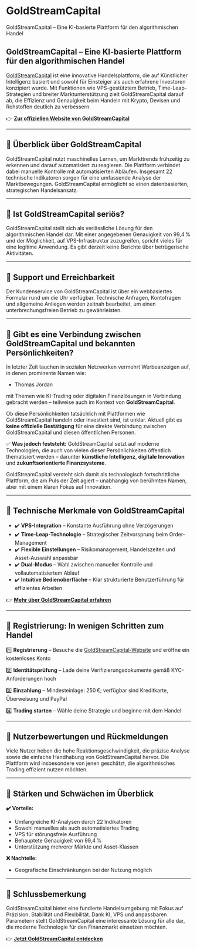# GoldStreamCapital
GoldStreamCapital – Eine KI-basierte Plattform für den algorithmischen Handel
## GoldStreamCapital – Eine KI-basierte Plattform für den algorithmischen Handel

[GoldStreamCapital](https://goldstreamcapital.ch) ist eine innovative Handelsplattform, die auf Künstlicher Intelligenz basiert und sowohl für Einsteiger als auch erfahrene Investoren konzipiert wurde. Mit Funktionen wie VPS-gestütztem Betrieb, Time-Leap-Strategien und breiter Marktunterstützung zielt GoldStreamCapital darauf ab, die Effizienz und Genauigkeit beim Handeln mit Krypto, Devisen und Rohstoffen deutlich zu verbessern.

👉 **[Zur offiziellen Website von GoldStreamCapital](https://goldstreamcapital.ch)**

---

## 📌 Überblick über GoldStreamCapital

GoldStreamCapital nutzt maschinelles Lernen, um Markttrends frühzeitig zu erkennen und darauf automatisiert zu reagieren. Die Plattform verbindet dabei manuelle Kontrolle mit automatisierten Abläufen. Insgesamt 22 technische Indikatoren sorgen für eine umfassende Analyse der Marktbewegungen. GoldStreamCapital ermöglicht so einen datenbasierten, strategischen Handelsansatz.

---

## 📌 Ist GoldStreamCapital seriös?

GoldStreamCapital stellt sich als verlässliche Lösung für den algorithmischen Handel dar. Mit einer angegebenen Genauigkeit von 99,4 % und der Möglichkeit, auf VPS-Infrastruktur zuzugreifen, spricht vieles für eine legitime Anwendung. Es gibt derzeit keine Berichte über betrügerische Aktivitäten.

---

## 📌 Support und Erreichbarkeit

Der Kundenservice von GoldStreamCapital ist über ein webbasiertes Formular rund um die Uhr verfügbar. Technische Anfragen, Kontofragen und allgemeine Anliegen werden zeitnah bearbeitet, um einen unterbrechungsfreien Betrieb zu gewährleisten.

---

## 📌 Gibt es eine Verbindung zwischen GoldStreamCapital und bekannten Persönlichkeiten?

In letzter Zeit tauchen in sozialen Netzwerken vermehrt Werbeanzeigen auf, in denen prominente Namen wie:

- Thomas Jordan

mit Themen wie KI-Trading oder digitalen Finanzlösungen in Verbindung gebracht werden – teilweise auch im Kontext von **GoldStreamCapital**.

Ob diese Persönlichkeiten tatsächlich mit Plattformen wie GoldStreamCapital handeln oder investiert sind, ist unklar. Aktuell gibt es **keine offizielle Bestätigung** für eine direkte Verbindung zwischen GoldStreamCapital und diesen öffentlichen Personen.

✅ **Was jedoch feststeht:** GoldStreamCapital setzt auf moderne Technologien, die auch von vielen dieser Persönlichkeiten öffentlich thematisiert werden – darunter **künstliche Intelligenz**, **digitale Innovation** und **zukunftsorientierte Finanzsysteme**.

GoldStreamCapital versteht sich damit als technologisch fortschrittliche Plattform, die am Puls der Zeit agiert – unabhängig von berühmten Namen, aber mit einem klaren Fokus auf Innovation.


---

## 📌 Technische Merkmale von GoldStreamCapital

- ✔️ **VPS-Integration** – Konstante Ausführung ohne Verzögerungen
- ✔️ **Time-Leap-Technologie** – Strategischer Zeitvorsprung beim Order-Management
- ✔️ **Flexible Einstellungen** – Risikomanagement, Handelszeiten und Asset-Auswahl anpassbar
- ✔️ **Dual-Modus** – Wahl zwischen manueller Kontrolle und vollautomatisiertem Ablauf
- ✔️ **Intuitive Bedienoberfläche** – Klar strukturierte Benutzerführung für effizientes Arbeiten

👉 **[Mehr über GoldStreamCapital erfahren](https://goldstreamcapital.ch)**

---

## 📌 Registrierung: In wenigen Schritten zum Handel

1️⃣ **Registrierung** – Besuche die [GoldStreamCapital-Website](https://goldstreamcapital.ch) und eröffne ein kostenloses Konto

2️⃣ **Identitätsprüfung** – Lade deine Verifizierungsdokumente gemäß KYC-Anforderungen hoch

3️⃣ **Einzahlung** – Mindesteinlage: 250 €; verfügbar sind Kreditkarte, Überweisung und PayPal

4️⃣ **Trading starten** – Wähle deine Strategie und beginne mit dem Handel

---

## 📌 Nutzerbewertungen und Rückmeldungen

Viele Nutzer heben die hohe Reaktionsgeschwindigkeit, die präzise Analyse sowie die einfache Handhabung von GoldStreamCapital hervor. Die Plattform wird insbesondere von jenen geschätzt, die algorithmisches Trading effizient nutzen möchten.

---

## 📌 Stärken und Schwächen im Überblick

**✔️ Vorteile:**
- Umfangreiche KI-Analysen durch 22 Indikatoren
- Sowohl manuelles als auch automatisiertes Trading
- VPS für störungsfreie Ausführung
- Behauptete Genauigkeit von 99,4 %
- Unterstützung mehrerer Märkte und Asset-Klassen

**❌ Nachteile:**
- Geografische Einschränkungen bei der Nutzung möglich

---

## 📌 Schlussbemerkung

GoldStreamCapital bietet eine fundierte Handelsumgebung mit Fokus auf Präzision, Stabilität und Flexibilität. Dank KI, VPS und anpassbaren Parametern stellt GoldStreamCapital eine interessante Lösung für alle dar, die moderne Technologie für den Finanzmarkt einsetzen möchten.

👉 **[Jetzt GoldStreamCapital entdecken](https://goldstreamcapital.ch)**
